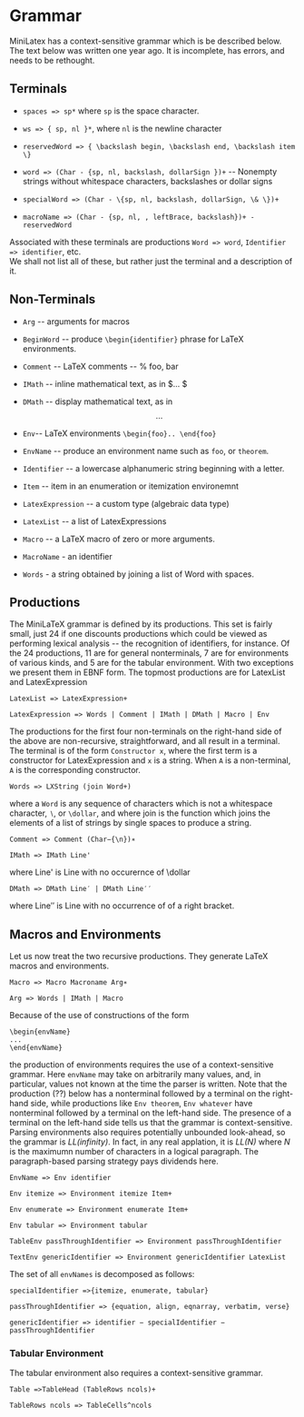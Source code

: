 # Grammar

MiniLatex has a context-sensitive grammar which is be described below.
The text below was written one year ago. It is incomplete, has
errors, and needs to be rethought.

## Terminals

- `spaces => sp*` where `sp` is the space character.

- `ws => { sp, nl }*`, where `nl` is the newline character

- `reservedWord => { \backslash begin, \backslash end, \backslash item \}`

- `word => (Char - {sp, nl, backslash, dollarSign })+` -- Nonempty strings without whitespace characters, backslashes or dollar signs

- `specialWord => (Char - \{sp, nl, backslash, dollarSign, \& \})+`

- `macroName => (Char - {sp, nl, , leftBrace, backslash})+ - reservedWord`

Associated with these terminals are productions
`Word => word`, `Identifier => identifier`, etc.  
We shall not list all of these, but rather
just the terminal and a description of it.

## Non-Terminals

- `Arg` -- arguments for macros

- `BeginWord` -- produce `\begin{identifier}` phrase for LaTeX environments.

- `Comment` -- LaTeX comments -- % foo, bar

- `IMath` -- inline mathematical text, as in $... $

- `DMath` -- display mathematical text, as in $$... $$

- `Env`-- LaTeX environments `\begin{foo}.. \end{foo}`

- `EnvName` -- produce an environment name such as `foo`, or `theorem`.

- `Identifier` -- a lowercase alphanumeric string beginning with a letter.

- `Item` -- item in an enumeration or itemization environemnt

- `LatexExpression` -- a custom type (algebraic data type)

- `LatexList` -- a list of LatexExpressions

- `Macro` -- a LaTeX macro of zero or more arguments.

- `MacroName` - an identifier

- `Words` - a string obtained by joining a list of Word with spaces.

## Productions

The MiniLaTeX grammar is defined by its productions. This set is fairly small, just 24 if one discounts productions which could be viewed as performing lexical analysis -- the recognition of identifiers, for instance. Of the 24 productions, 11 are for general nonterminals, 7 are for environments of various kinds, and 5 are for the tabular environment. With two exceptions we present them in EBNF form. The topmost productions are for LatexList and LatexExpression

`LatexList => LatexExpression+`

`LatexExpression => Words | Comment | IMath | DMath | Macro | Env`

The productions for the first four non-terminals on the right-hand side of the above are non-recursive, straightforward, and all result in a terminal. The terminal is of the form `Constructor x`, where the first term is a constructor for LatexExpression and `x` is a string. When `A` is a non-terminal, `A`
is the corresponding constructor.

`Words => LXString (join Word+)`

where a `Word` is any sequence of characters which is not a
whitespace character, `∖`, or `\dollar`, and where join
is the function which joins the elements of a list of strings by single spaces to produce a string.

```
Comment => Comment (Char−{\n})∗
```

```
IMath => IMath Line'
```

where Line' is Line with no occurernce of \dollar

```
DMath => DMath Line′ | DMath Line′′
```

where Line′′ is Line with no occurrence of of a right bracket.

## Macros and Environments

Let us now treat the two recursive productions. They generate LaTeX macros and environments.

`Macro => Macro Macroname Arg∗`

`Arg => Words | IMath | Macro`

Because of the use of constructions of the form

```
\begin{envName}
...
\end{envName}
```

the production of environments requires the use of a context-sensitive grammar. Here `envName`
may take on arbitrarily many values, and, in particular, values not known at the time the parser is written. Note that the production (??) below has a nonterminal followed by a terminal on the right-hand side, while
productions like `Env theorem`, `Env whatever` have nonterminal followed by a terminal on the left-hand side.
The presence of a terminal on the left-hand side tells us that the grammar is context-sensitive.  
Parsing environments also requires potentially unbounded look-ahead, so the grammar is _LL(infinity)_.
In fact, in any real applation, it is _LL(N)_ where _N_ is the maximumn number of characters
in a logical paragraph. The paragraph-based parsing strategy pays dividends here.

`EnvName => Env identifier`

`Env itemize => Environment itemize Item+`

`Env enumerate => Environment enumerate Item+`

`Env tabular => Environment tabular`

`TableEnv passThroughIdentifier => Environment passThroughIdentifier`

`TextEnv genericIdentifier => Environment genericIdentifier LatexList`

The set of all `envNames` is decomposed as follows:

`specialIdentifier =>{itemize, enumerate, tabular}`

`passThroughIdentifier => {equation, align, eqnarray, verbatim, verse}`

`genericIdentifier => identifier − specialIdentifier − passThroughIdentifier`

### Tabular Environment

The tabular environment also requires a context-sensitive grammar.

`Table =>TableHead (TableRows ncols)+`

`TableRows ncols => TableCells^ncols`

```

```
